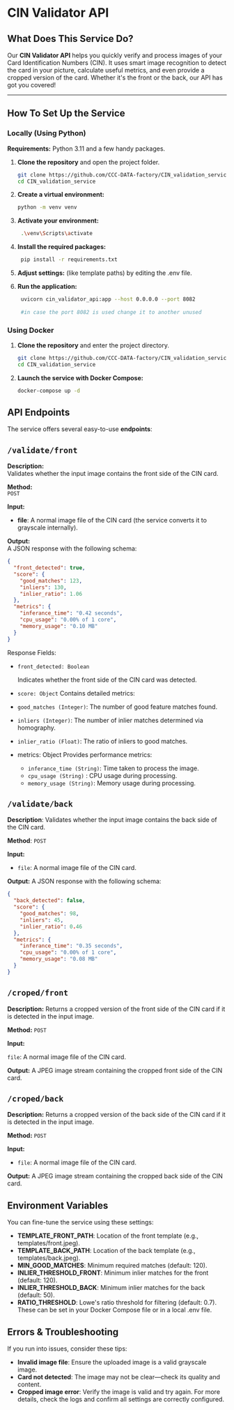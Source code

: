 # CIN Validator API

## What Does This Service Do?

Our **CIN Validator API** helps you quickly verify and process images of your Card Identification Numbers (CIN). It uses smart image recognition to detect the card in your picture, calculate useful metrics, and even provide a cropped version of the card. Whether it's the front or the back, our API has got you covered!

---

## How To Set Up the Service

### Locally (Using Python)

**Requirements:** Python 3.11 and a few handy packages.

1. **Clone the repository** and open the project folder.
    ```bash
    git clone https://github.com/CCC-DATA-factory/CIN_validation_service
    cd CIN_validation_service
    ```
2. **Create a virtual environment:**

   ```bash
   python -m venv venv
   ```
3. **Activate your environment:**

   ```bash
    .\venv\Scripts\activate
   ```
4. **Install the required packages:**
   ```bash
    pip install -r requirements.txt
   ```
5. **Adjust settings:** (like template paths) by editing the .env file.
6. **Run the application:**
   ```bash
    uvicorn cin_validator_api:app --host 0.0.0.0 --port 8082 
    
    #in case the port 8082 is used change it to another unused

   ```
### Using Docker
1. **Clone the repository** and enter the project directory.
     ```bash
    git clone https://github.com/CCC-DATA-factory/CIN_validation_service
    cd CIN_validation_service
    ```
2. **Launch the service with Docker Compose:**
   ```bash
   docker-compose up -d
   ```
## API Endpoints

The service offers several easy-to-use **endpoints**:

## `/validate/front`

**Description:**  
Validates whether the input image contains the front side of the CIN card.

**Method:**  
`POST`

**Input:**  
- **file**: A normal image file of the CIN card (the service converts it to grayscale internally).

**Output:**  
A JSON response with the following schema:

```json
{
  "front_detected": true,
  "score": {
    "good_matches": 123,
    "inliers": 130,
    "inlier_ratio": 1.06
  },
  "metrics": {
    "inferance_time": "0.42 seconds",
    "cpu_usage": "0.00% of 1 core",
    "memory_usage": "0.10 MB"
  }
}
```
Response Fields:

- ``front_detected: Boolean``

    Indicates whether the front side of the CIN card was detected.

- ``score: Object``
Contains detailed metrics:

- ``good_matches (Integer)``: The number of good feature matches found.
- ``inliers (Integer)``: The number of inlier matches determined via homography.
- ``inlier_ratio (Float)``: The ratio of inliers to good matches.
- metrics: Object
Provides performance metrics:

    - ``inferance_time (String)``: Time taken to process the image.
    - ``cpu_usage (String)`` : CPU usage during processing.
    - ``memory_usage (String)``: Memory usage during processing.
## ``/validate/back``
**Description**:
Validates whether the input image contains the back side of the CIN card.

**Method**:
``POST``

**Input:**

- ``file``: A normal image file of the CIN card.

**Output:**
A JSON response with the following schema:

```json
{
  "back_detected": false,
  "score": {
    "good_matches": 98,
    "inliers": 45,
    "inlier_ratio": 0.46
  },
  "metrics": {
    "inferance_time": "0.35 seconds",
    "cpu_usage": "0.00% of 1 core",
    "memory_usage": "0.08 MB"
  }
}
```
## ``/croped/front``
**Description:**
Returns a cropped version of the front side of the CIN card if it is detected in the input image.

**Method:**
``POST``

**Input:**

``file``: A normal image file of the CIN card.

**Output:**
A JPEG image stream containing the cropped front side of the CIN card.

## ``/croped/back``
**Description:**
Returns a cropped version of the back side of the CIN card if it is detected in the input image.

**Method:**
``POST``

**Input:**

- ``file``: A normal image file of the CIN card.

**Output:**
A JPEG image stream containing the cropped back side of the CIN card.


## Environment Variables
You can fine-tune the service using these settings:

- **TEMPLATE_FRONT_PATH**: Location of the front template (e.g., templates/front.jpeg).
- **TEMPLATE_BACK_PATH**: Location of the back template (e.g., templates/back.jpeg).
- **MIN_GOOD_MATCHES**: Minimum required matches (default: 120).
- **INLIER_THRESHOLD_FRONT**: Minimum inlier matches for the front (default: 120).
- **INLIER_THRESHOLD_BACK**: Minimum inlier matches for the back (default: 50).
- **RATIO_THRESHOLD**: Lowe's ratio threshold for filtering (default: 0.7).
These can be set in your Docker Compose file or in a local .env file.

## **Errors & Troubleshooting**
If you run into issues, consider these tips:

- **Invalid image file**: Ensure the uploaded image is a valid grayscale image.
- **Card not detected**: The image may not be clear—check its quality and content.
- **Cropped image error**: Verify the image is valid and try again.
For more details, check the logs and confirm all settings are correctly configured.